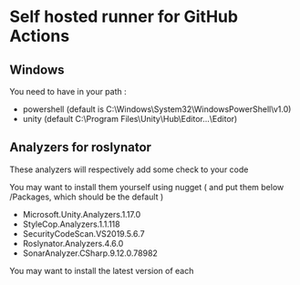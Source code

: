 # Self hosted runner for GitHub Actions


## Windows

You need to have in your path :
- powershell (default is C:\Windows\System32\WindowsPowerShell\v1.0)
- unity (default C:\Program Files\Unity\Hub\Editor\...\Editor)

## Analyzers for roslynator

These analyzers will respectively add some check to your code

You may want to install them yourself using nugget ( and put them below /Packages, which should be the default )
- Microsoft.Unity.Analyzers.1.17.0
- StyleCop.Analyzers.1.1.118
- SecurityCodeScan.VS2019.5.6.7
- Roslynator.Analyzers.4.6.0
- SonarAnalyzer.CSharp.9.12.0.78982

You may want to install the latest version of each



